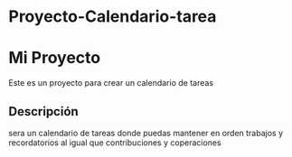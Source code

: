 # Proyecto-Calendario-tarea
# Mi Proyecto

Este es un proyecto para crear un calendario de tareas

## Descripción
sera un calendario de tareas donde puedas mantener en orden trabajos y recordatorios al igual que contribuciones y coperaciones
